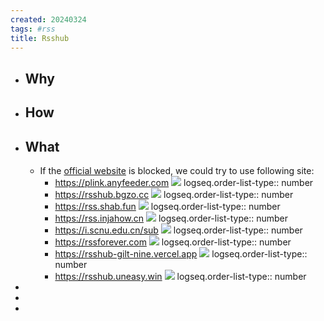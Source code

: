 ```yaml
---
created: 20240324
tags: #rss
title: Rsshub
---
```


- ## Why
- ## How
- ## What
  - If the [official website](https://rsshub.app/) is blocked, we could try to use following site:
    - https://plink.anyfeeder.com ![](https://img.shields.io/website.svg?label=&url=https://plink.anyfeeder.com)
      logseq.order-list-type:: number
    - https://rsshub.bgzo.cc ![](https://img.shields.io/website.svg?label=&url=https://rsshub.bgzo.cc)
      logseq.order-list-type:: number
    - https://rss.shab.fun  ![](https://img.shields.io/website.svg?label=&url=https://rss.shab.fun)
      logseq.order-list-type:: number
    - https://rss.injahow.cn ![](https://img.shields.io/website.svg?label=&url=https://rss.injahow.cn)
      logseq.order-list-type:: number
    - https://i.scnu.edu.cn/sub ![](https://img.shields.io/website.svg?label=&url=https://i.scnu.edu.cn/sub)
      logseq.order-list-type:: number
    - https://rssforever.com ![](https://img.shields.io/website.svg?label=&url=https://rssforever.com)
      logseq.order-list-type:: number
    - https://rsshub-gilt-nine.vercel.app ![](https://img.shields.io/website.svg?label=&url=https://rsshub-gilt-nine.vercel.app)
      logseq.order-list-type:: number
    - https://rsshub.uneasy.win ![](https://img.shields.io/website.svg?label=&url=https://rsshub.uneasy.win)
      logseq.order-list-type:: number
-
-
-